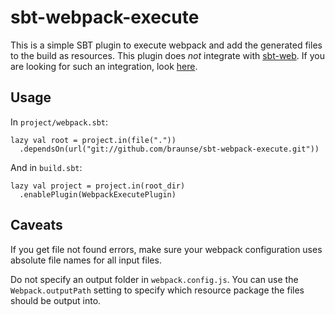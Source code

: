 # sbt-webpack-execute

This is a simple SBT plugin to execute webpack and add the
generated files to the build as resources.
This plugin does *not* integrate with
[sbt-web](https://github.com/sbt/sbt-web).
If you are looking for such an integration, look
[here](https://github.com/stejskal/sbt-webpack).

## Usage

In `project/webpack.sbt`:

    lazy val root = project.in(file("."))
      .dependsOn(url("git://github.com/braunse/sbt-webpack-execute.git"))

And in `build.sbt`:

    lazy val project = project.in(root_dir)
      .enablePlugin(WebpackExecutePlugin)

## Caveats

If you get file not found errors, make sure your webpack
configuration uses absolute file names for all input files.

Do not specify an output folder in `webpack.config.js`.
You can use the `Webpack.outputPath` setting to specify
which resource package the files should be output into.
